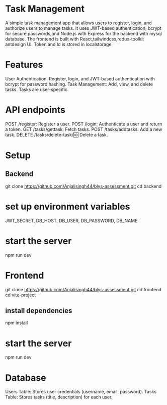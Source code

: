 # Task Management
A simple task management app that allows users to register, login, and authorize users to manage tasks.
It uses JWT-based authentication, bcrypt for secure passwords,and Node.js with Express for the backend with mysql database.
The frontend is built with React,tailwindcss,redux-toolkit antdesign UI. Token and Id is stored in localstorage

# Features
User Authentication: Register, login, and JWT-based authentication with bcrypt for password hashing.
Task Management: Add, view, and delete tasks. Tasks are user-specific.

# API endpoints
POST /register: Register a user.
POST /login: Authenticate a user and return a token.
GET /tasks/gettask: Fetch tasks.
POST /tasks/addtasks: Add a new task.
DELETE /tasks/delete-task/:id: Delete a task.

# Setup
## Backend
git clone https://github.com/Anjalisingh44/blys-assessment.git
cd backend 
# set up environment variables
JWT_SECRET, DB_HOST, DB_USER, DB_PASSWORD, DB_NAME
# start the server
npm run dev
# Frontend
git clone https://github.com/Anjalisingh44/blys-assessment.git
cd frontend
cd vite-project
## install dependencies
npm install 
# start the server
npm run dev
# Database 
Users Table: Stores user credentials (username, email, password).
Tasks Table: Stores tasks (title, description) for each user.
